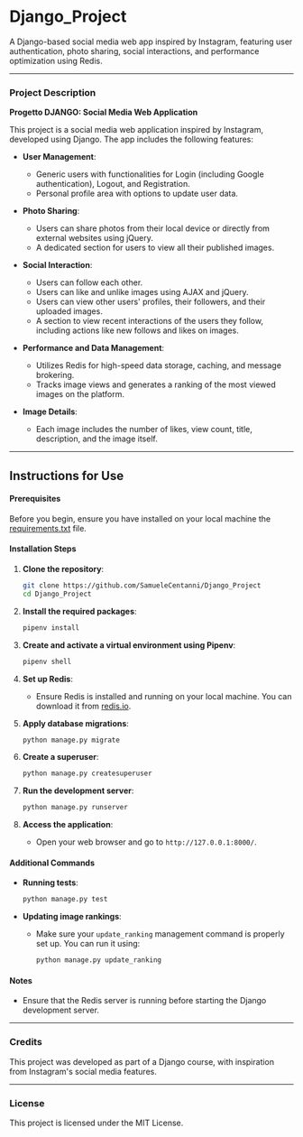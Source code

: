 # Django_Project
A Django-based social media web app inspired by Instagram, featuring user authentication, photo sharing, social interactions, and performance optimization using Redis.

-----------------------------------------------------------------------------------------------------------------------------------------------------------------

### Project Description

**Progetto DJANGO: Social Media Web Application**

This project is a social media web application inspired by Instagram, developed using Django. The app includes the following features:

- **User Management**:
  - Generic users with functionalities for Login (including Google authentication), Logout, and Registration.
  - Personal profile area with options to update user data.

- **Photo Sharing**:
  - Users can share photos from their local device or directly from external websites using jQuery.
  - A dedicated section for users to view all their published images.

- **Social Interaction**:
  - Users can follow each other.
  - Users can like and unlike images using AJAX and jQuery.
  - Users can view other users' profiles, their followers, and their uploaded images.
  - A section to view recent interactions of the users they follow, including actions like new follows and likes on images.

- **Performance and Data Management**:
  - Utilizes Redis for high-speed data storage, caching, and message brokering.
  - Tracks image views and generates a ranking of the most viewed images on the platform.

- **Image Details**:
  - Each image includes the number of likes, view count, title, description, and the image itself.

-----------------------------------------------------------------------------------------------------------------------------------------------------------------

## Instructions for Use

#### Prerequisites

Before you begin, ensure you have installed on your local machine the [requirements.txt](https://github.com/SamueleCentanni/Django_Project/blob/main/requirements.txt) file.

#### Installation Steps

1. **Clone the repository**:
    ```sh
    git clone https://github.com/SamueleCentanni/Django_Project
    cd Django_Project
    ```

2. **Install the required packages**:
    ```sh
    pipenv install
    ```

3. **Create and activate a virtual environment using Pipenv**:
    ```sh
    pipenv shell
    ```  

4. **Set up Redis**:
    - Ensure Redis is installed and running on your local machine. You can download it from [redis.io](https://redis.io/download).

5. **Apply database migrations**:
    ```sh
    python manage.py migrate
    ```

6. **Create a superuser**:
    ```sh
    python manage.py createsuperuser
    ```

7. **Run the development server**:
    ```sh
    python manage.py runserver
    ```

8. **Access the application**:
    - Open your web browser and go to `http://127.0.0.1:8000/`.

#### Additional Commands

- **Running tests**:
    ```sh
    python manage.py test
    ```

- **Updating image rankings**:
    - Make sure your `update_ranking` management command is properly set up. You can run it using:
      ```sh
      python manage.py update_ranking
      ```

#### Notes

- Ensure that the Redis server is running before starting the Django development server.
-----------------------------------------------------------------------------------------------------------------------------------------------------------------
### Credits

This project was developed as part of a Django course, with inspiration from Instagram's social media features.

-----------------------------------------------------------------------------------------------------------------------------------------------------------------

### License

This project is licensed under the MIT License.
